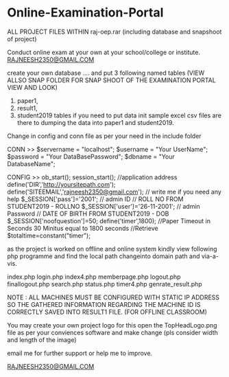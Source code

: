 # Online-Examination-Portal

ALL PROJECT FILES WITHIN raj-oep.rar (including database and snapshoot of project)

Conduct online exam at your own at your school/college or institute.
RAJNEESH2350@GMAIL.COM

create your own database .... and put 3 following named tables  (VIEW ALLSO SNAP FOLDER FOR SNAP SHOOT OF THE EXAMINATION PORTAL VIEW AND LOOK)

1. paper1, 
2. result1,
3. student2019 tables 
if you need to put data init sample excel csv files are there to dumping the data into paper1 and student2019.

Change in config and conn file as per your need in the include folder

CONN >> 
$servername = "localhost";
$username = "Your UserName";
$password = "Your DataBasePassword";
$dbname =   "Your DatabaseName";


CONFIG >>
ob_start();
session_start();
//application address
define('DIR','http://yoursitepath.com');
define('SITEEMAIL','rajneesh2350@gmail.com'); // write me if you need any help
$_SESSION['pass']='2001'; // admin ID // ROLL NO FROM STUDENT2019 - ROLLNO
$_SESSION['user']='26-11-2001'; // admin Password // DATE OF BIRTH FROM STUDENT2019 - DOB
$_SESSION['noofquestion']=50;
define('timer',1800); //Paper Timeout in Seconds 30 Minitus equal to 1800 seconds //Retrieve $totaltime=constant("timer");


as the project is worked on offline and online system kindly view following php programme and find the local path changeinto domain path and via-a-vis.

index.php
login.php
index4.php
memberpage.php
logout.php
finallogout.php
search.php
status.php
timer4.php
genrate_result.php


NOTE : 
ALL MACHINES MUST BE CONFIGURED WITH STATIC IP ADDRESS SO THE GATHERED INFORMATION REGARDING THE MACHINE ID IS CORRECTLY SAVED INTO RESULT1 FILE. 
(FOR OFFLINE CLASSROOM)

You may create your own project logo for this open the TopHeadLogo.png file as per your conviences software and make change 
(pls consider width and length of the image)


email me for further support or help me to improve.

RAJNEESH2350@GMAIL.COM



